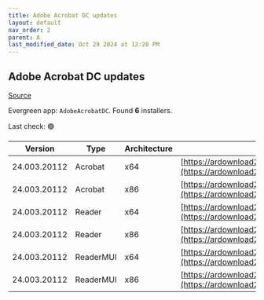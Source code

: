 ```yaml
---
title: Adobe Acrobat DC updates
layout: default
nav_order: 2
parent: A
last_modified_date: Oct 29 2024 at 12:20 PM
---
```


## Adobe Acrobat DC updates

[Source](https://www.adobe.com/devnet-docs/acrobatetk/tools/ReleaseNotesDC/index.html)

Evergreen app: `AdobeAcrobatDC`. Found **6** installers.

Last check: 🟢

| Version      | Type      | Architecture | URI                                                                                                                                                                                                                      |
| ------------ | --------- | ------------ | ------------------------------------------------------------------------------------------------------------------------------------------------------------------------------------------------------------------------ |
| 24.003.20112 | Acrobat   | x64          | [https://ardownload2.adobe.com/pub/adobe/acrobat/win/AcrobatDC/2400320112/AcrobatDCx64Upd2400320112.msp](https://ardownload2.adobe.com/pub/adobe/acrobat/win/AcrobatDC/2400320112/AcrobatDCx64Upd2400320112.msp)         |
| 24.003.20112 | Acrobat   | x86          | [https://ardownload2.adobe.com/pub/adobe/acrobat/win/AcrobatDC/2400320112/AcrobatDCUpd2400320112.msp](https://ardownload2.adobe.com/pub/adobe/acrobat/win/AcrobatDC/2400320112/AcrobatDCUpd2400320112.msp)               |
| 24.003.20112 | Reader    | x64          | [https://ardownload2.adobe.com/pub/adobe/acrobat/win/AcrobatDC/2400320112/AcroRdrDCx64Upd2400320112.msp](https://ardownload2.adobe.com/pub/adobe/acrobat/win/AcrobatDC/2400320112/AcroRdrDCx64Upd2400320112.msp)         |
| 24.003.20112 | Reader    | x86          | [https://ardownload2.adobe.com/pub/adobe/reader/win/AcrobatDC/2400320112/AcroRdrDCUpd2400320112.msp](https://ardownload2.adobe.com/pub/adobe/reader/win/AcrobatDC/2400320112/AcroRdrDCUpd2400320112.msp)                 |
| 24.003.20112 | ReaderMUI | x64          | [https://ardownload2.adobe.com/pub/adobe/acrobat/win/AcrobatDC/2400320112/AcroRdrDCx64Upd2400320112_MUI.msp](https://ardownload2.adobe.com/pub/adobe/acrobat/win/AcrobatDC/2400320112/AcroRdrDCx64Upd2400320112_MUI.msp) |
| 24.003.20112 | ReaderMUI | x86          | [https://ardownload2.adobe.com/pub/adobe/reader/win/AcrobatDC/2400320112/AcroRdrDCUpd2400320112_MUI.msp](https://ardownload2.adobe.com/pub/adobe/reader/win/AcrobatDC/2400320112/AcroRdrDCUpd2400320112_MUI.msp)         |
